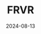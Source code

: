 ---  
layout: startup_page  
title: "FRVR"  
id: "corp.frvr.com"  
permalink: "/frvrcorp.frvr.com08132024/"  
website: "https://corp.frvr.com/"  
funding_round: ""  
funding_amount: "$12.7M"  
investors: "Iberis Capital, Indico Capital Partners, Lince Capital, Hiro Capital"  
about: "FRVR is a gaming distribution platform that aims to connect people globally with games they'll enjoy. It fosters a creator economy by providing tools for developers to create and monetize their content. The platform has already achieved over 1 billion gameplays across 100+ games."  
markets: "Gaming, Casual Games, Video Games, Android, Software"  
hq: "London, England, United Kingdom"  
founded_year: "2014"  
linkedin: "https://www.linkedin.com/company/frvr"  
twitter: "https://twitter.com/frvrgames"  
instagram: ""  
facebook: "https://www.facebook.com/frvrgames"  
crunchbase: "https://www.crunchbase.com/organization/frvr"  
pitchbook: "https://pitchbook.com/profiles/company/231090-67"  

date_display: "13-Aug-2024"  
date: "2024-08-13"

# SEO Optimization  
meta_title: "FRVR -  Funding ($12.7M)"  
meta_description: "FRVR, FRVR is a gaming distribution platform that aims to connect people globally with games they'll enjoy. It fosters a creator economy by providing tools ..."  
meta_keywords: "FRVR, Gaming, Casual Games, Video Games, Android, Software,  funding"  
canonical_url: "https://startup.projectstartups.com/frvrcorp.frvr.com08132024/"  
---